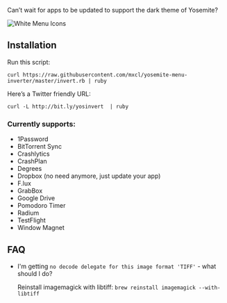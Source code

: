 Can’t wait for apps to be updated to support the dark theme of Yosemite?

![White Menu Icons](http://methylblue.com/junk/yosinvert.png)

## Installation

Run this script:

    curl https://raw.githubusercontent.com/mxcl/yosemite-menu-inverter/master/invert.rb | ruby

Here’s a Twitter friendly URL:

    curl -L http://bit.ly/yosinvert  | ruby

### Currently supports:

* 1Password
* BitTorrent Sync
* Crashlytics
* CrashPlan
* Degrees
* Dropbox (no need anymore, just update your app)
* F.lux
* GrabBox
* Google Drive
* Pomodoro Timer
* Radium
* TestFlight
* Window Magnet

## FAQ

* I'm getting `no decode delegate for this image format 'TIFF'` - what should I do?

    Reinstall imagemagick with libtiff: `brew reinstall imagemagick --with-libtiff`
